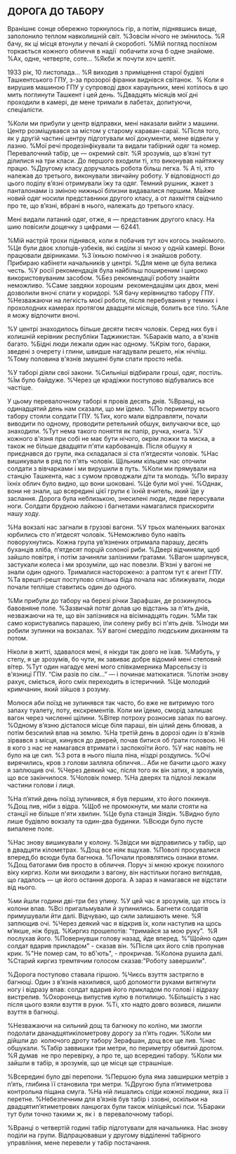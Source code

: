 ## ДОРОГА ДО ТАБОРУ

Вранішнє сонце обережно торкнулось гір, а потім, піднявшись вище, заполонило теплом навколишній світ.
%Зовсім нічого не змінилось.
%Я бачу, як ці місця втонули у печалі й скороботі.
%Мій погляд поспіхом торкається кожного обличчя в надії  побачити хоча б одне знайоме.
%Ах, одне, четверте, соте...
%Якби ж почути хоч шепіт.

1933 рік, 10 листопада...
%Я виходив з приміщення старої будівлі Ташкентського ГПУ, з-за прозорої фіранки виднівся світанок. 
% Коли я вирушив машиною ГПУ у супроводі двох караульних, мені хотілось в цю мить поглинути Ташкент і цей день.
%Двадцять місяців мої дні проходили в камері, де мене тримали в лабетах, допитуючи, спеціалісти.

%Коли ми прибули у центр відправки, мені наказали вийти з машини.
Центр розміщувався за містом у старому караван-сараї.
%Після того, як у другій частині центру підготували мої документи, мене відвели у лазню.
%Мої речі продезінфікували та видали табірний одяг та номер.
Перевалочний табір, це — окремий світ.
%Я зрозумів, що в’язні тут ділилися на три класи.
До першого входили ті, хто виконував найтяжчу працю.
%Другому класу доручалась робота більш легка.
% А ті, хто належав до третього, виконували звичайну роботу.
У відповідності до цього поділу в’язні отримували їжу та одяг.
Темний рушник, жакет з панталонами із зміною нижньої білизни видавалися першим.
Майже новий одяг носили представники другого класу, а от лахміття свідчило про те, що в’язні, вбрані в нього, належать до третього класу.

Мені видали латаний одяг, отже, я — представник другого класу.
На шию повісили дощечку з цифрами — 62441.

%Мій настрій трохи піднявся, коли я побачив тут хоч когось знайомого. 
%Це були двоє хлопців-узбеків, які сиділи зі мною у одній камері.
Вони працювали двірниками.
%З їхньою поміччю і я знайшов роботу.
Прибираю кабінети начальників у центрі.
%Для мене це була велика честь.
%У росії рекомендація була найбільш поширеним і широко використовуваним засобом.
%Без рекомендації роботу знайти неможливо.
%Саме завдяки хорошим  рекомендаціям цих двох, мені дозволили вночі спати у коридорі.
%Я бачу керівництво табору ГПУ.
%Незважаючи на легкість моєї роботи, після перебування у темних і прохолодних камерах протягом двадцяти місяців, болить все тіло.
%Але я можу відпочити вночі.

%У центрі знаходилось більше десяти тисяч чоловік.
Серед них був і колишній керівник республіки Таджикистан.
%Бараків мало, а в'язнів багато.
%Бідні люди лежали один нас одному.
%Крім того, бараки, зведені з очерету і глини, швидше нагадували решето, ніж нічліш.
%Тому половина в'язнів змушені були спати просто неба.

%У таборі діяли свої закони.
%Cильніші відбирали гроші, одяг, постіль.
%Їм було байдуже.
%Через це крадіжки поступово відбувались все частіше.

У цьому перевалочному таборі я провів десять днів.
%Вранці, на одинадцятий день нам сказали, що ми їдемо.
 %По периметру всього табору стояли солдати ГПУ.
%Тих, кого мали відправляти, почали виводити по одному, проводити ретельний обшук, вилучаючи все, що знаходили.
%Тут нема такого поняття як папір, ручка, книга.
%У кожного в'язня при собі не має бути нічого, окрім ложки та миска, а також не більше двадцяти п'яти карбованців.
Після обшуку я приєднався до групи, яка складалася зі ста п’ятдесяти чоловік.
%Нас вишикували в ряд по п'ять чоловік.
Щільним кільцем нас оточили солдати з вівчарками і ми вирушили в путь.
%Коли ми прямували на станцію Ташкента, нас з сумом проводжали діти та молодь.
%По виразу їхніх облич було видно, що вони шоковані.
%Це були мої учні.
%Однак, вони не знали, що всередині цієї групи є їхній вчитель, який їде у заслання.
Дорога була неблизькою, знесилені люди, ледве пересували ноги.
Солдати брудною лайкою і багнетами намагалися прискорити нашу ходу.

%На вокзалі нас загнали в грузові вагони.
%У трьох маленьких вагонах юрбились сто п'ятдесят чоловік.
%Неможливо було навіть поворухнутись.
Кожна група ув’язнених отримала парашу, десять буханців хліба, п’ятдесят порцій солоної риби.
%Двері відчиняли, щоб зайшло повітря, і потім зачиняли залізними ґратами.
%Вагон шарпнувся, застукали колеса і ми зрозуміли, що нас повезли.
В’язні у вагоні не знали один одного.
Трималися насторожено: а раптом тут є агент ГПУ.
%Та врешті-решт поступово спільна біда почала нас зближувати, люди почали тепліше ставитись один до одного.

%Ми прибули до табору на березі річки Зарафшан, де розкинулось бавовняне поле.
%Зазвичай потяг долав цю відстань за п'ять днів, незважаючи на те, що він запізнився на вісімнадцять годин.
%Ми так само користувались парашею, їли солену рибу всі п'ять днів.
%Іноди ми робили зупинки на вокзалах.
%У вагоні смерділо людським диханням та потом.

Ніколи в житті, здавалося мені, я нікуди так довго не їхав.
%Мабуть, у степу, я це зрозумів, бо чути, як завиває добре відомий мені степовий вітер.
%Тут один нагадує мені мого співкамерника Марсельєзу із в'язниці ГПУ.
“Сім разів по сім...” — і починає матюкатися.
%потім знову рахує, сміється, його сміх переходить в істеричний.
%Це молодий кримчанин, який зійшов з розуму.

Молюся аби поїзд не зупинявся так часто, бо вже не витримую того запаху туалету, поту, екскрементів.
Коли ми їдемо, сморід залишає вагон через численні щілини.
%Вітер потроху розносив запах по вагону.
%Одному в’язню дісталося місце біля параші, він цілий день блював, а потім безсилий впав на землю.
%На третій день в дорозі один із в'язнів зірвався з місця, кинувся до дверей, почав битися об ґрати головою.
Ні в кого з нас не намагався втримати і заспокоїти його.
%У нас навіть не було на це сил.
%З рота в нього пішла піна, ніздрі роздулись.
%Очі вирячились, кров з голови залляла обличчя...
Аби не бачити цього жаху я заплющив очі.
%Через деякий час, після того як він затих, я зрозумів, що все закінчилося.
%Чоловік помер.
%На дверях та підлозі лежали частини голови і лиця.

%На п’ятий день поїзд зупинився, я був першим, хто його покинув.
%Дощ лив, ніби з відра.
%Щоб не промокнути, ми мали стояти на станції не більше п'яти хвилин.
%Це була станція Зіядін.
%Видно було лише будівлю вокзалу та один-два будинки.
%Всюди було пусте випалене поле.

%Нас знову вишикували у колону.
%Звідси ми відправились у табір, що в двадцяти кілометрах.
%Дощ все ніяк вщухав.
%Поволі просувалися вперед,бо всюди була багнюка.
%Почали проявлятись ознаки втоми.
%Дощ батогами бив просто в обличчя.
Поруч зі мною крокує похилого віку киргиз.
Коли ми виходили з вагону, він настільки погано виглядав, що гадалось — це його остання дорога.
А зараз я намагався не відстати від нього.

%ми йшли години дві-три без упину.
%У цей час я зрозумів, що хтось із колони впав.
%Всі пригальмували й зупинились.
Багнети солдатів примушували йти далі.
Відчуваю, що сили залишають мене.
%Я заплющив очі.
%Через деякий час я відкрив їх, коли наступив на щось м’якше, ніж бруд.
%Киргиз прошепотів: “тримайся за мою руку”.
 %Я послухав його.
%Повернувши голову назад, йде вперед.
%"Щойно один солдат вдарив прикладом" - сказав він.
%Після цих його слів пролунав крик.
%"Не помер сам, то вб'ють", - прокричав.
%Колона рушила далі.
%Cтарий киргиз тремтячим голосом сказав:"Роботу завершили".

%Дорога поступово ставала гіршою.
%Чиєсь взуття застрягло в багнюці.
Один з в’язнів нахилився, щоб допомогти руками витягнути ногу і відразу впав: солдат вдарив його прикладом по голові і відразу вистрелив.
%Охоронець випустив кулю в потилицю.
%Більшість з нас після цього взяли взуття в руки.
%Ті, хто надто довго возився, лишили взуття в багнюці.

%Незважаючи на сильний дощ та багнюку по коліно, ми змогли подолати дванадцятикілометрову дорогу за п’ять годин.
%Коли ми дійшли до  колючого дроту табору Зерафшан, дощ все ще лив.
%нас обшукали.
%Табір заввишки три метри, по периметру обвитий дротом.
%Я думав  не про перевірку, а про те, що всередині табору.
%Коли ми зайшли в табір, я зрозумів, що це місце ще страшніше.

%Всередині було дві перепони.
%Першою була яма завширшки метрів з п’ять, глибина її становила три метри.
%Другою була п’ятиметрова контрольна піщана смуга.
%На ній лишались сліди кожної людини, яка її перетне.
%Небезпечним для в’язнів був табір і ззовні, оскільки на двадцятип’ятиметрових ланцюгах були також міліцейські пси.
%Бараки тут були точно такими ж, як і  в перевалочному таборі.

%Вранці о четвертій годині табір підготували для начальника.
Нас знову поділи на групи.
Відпрацювавши у другому відділенні табірного управління, мене перевели у табір постачання.
